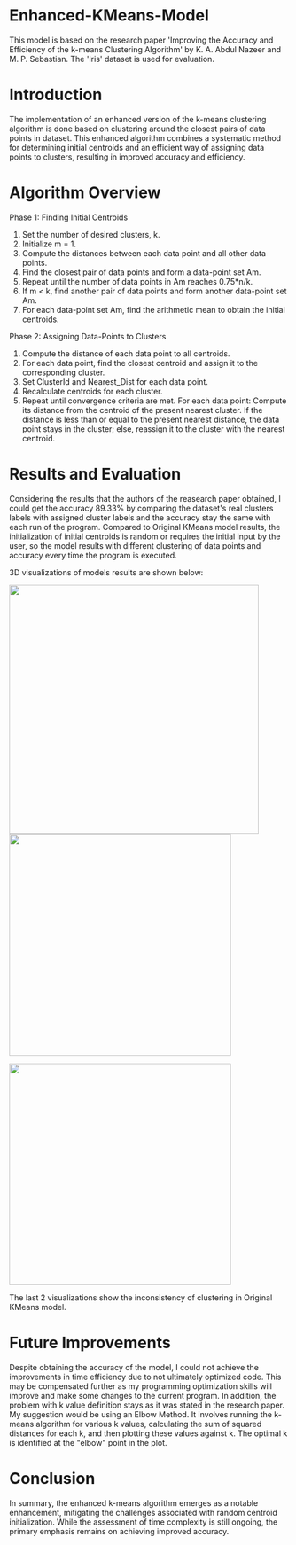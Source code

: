 # Enhanced-KMeans-Model
This model is based on the research paper 'Improving the Accuracy and Efficiency of the k-means Clustering Algorithm' by K. A. Abdul Nazeer and M. P. Sebastian. The 'Iris' dataset is used for evaluation. 
# Introduction
The implementation of an enhanced version of the k-means clustering algorithm is done based on clustering around the closest pairs of data points in dataset. This enhanced algorithm combines a systematic method for determining initial centroids and an efficient way of assigning data points to clusters, resulting in improved accuracy and efficiency.
# Algorithm Overview
Phase 1: Finding Initial Centroids
1. Set the number of desired clusters, k.
2. Initialize m = 1.
3. Compute the distances between each data point and all other data points.
4. Find the closest pair of data points and form a data-point set Am.
5. Repeat until the number of data points in Am reaches 0.75*n/k.
6. If m < k, find another pair of data points and form another data-point set Am.
7. For each data-point set Am, find the arithmetic mean to obtain the initial centroids.

Phase 2: Assigning Data-Points to Clusters 
1. Compute the distance of each data point to all centroids.
2. For each data point, find the closest centroid and assign it to the corresponding cluster.
3. Set ClusterId and Nearest_Dist for each data point.
4. Recalculate centroids for each cluster.
5. Repeat until convergence criteria are met.
      For each data point:
        Compute its distance from the centroid of the present nearest cluster.
        If the distance is less than or equal to the present nearest distance, the data point stays in the cluster; else, reassign it to the cluster with the nearest centroid.
# Results and Evaluation
Considering the results that the authors of the reasearch paper obtained, I could get the accuracy 89.33% by comparing the dataset's real clusters labels with assigned cluster labels and the accuracy stay the same with each run of the program. Compared to Original KMeans model results, the initialization of initial centroids is random or requires the initial input by the user, so the model results with different clustering of data points and accuracy every time the program is executed. 

3D visualizations of models results are shown below:

<p float="left">
  <img src="https://github.com/samira2106/Enhanced-KMeans-Model/assets/154353012/5bef07c5-5297-4b37-9100-324ef49186bb)https://github.com/samira2106/Enhanced-KMeans-Model/assets/154353012/5bef07c5-5297-4b37-9100-324ef49186bb" width="450" hight=400 />
  <img src="https://github.com/samira2106/Enhanced-KMeans-Model/assets/154353012/541de817-e56f-4f02-b87d-2e6afe523822)https://github.com/samira2106/Enhanced-KMeans-Model/assets/154353012/541de817-e56f-4f02-b87d-2e6afe523822" width="400" hight=400 /> 
</p>
<img src="https://github.com/samira2106/Enhanced-KMeans-Model/assets/154353012/91b29db4-ea17-4cf2-8c46-99aa28be2e32" width="400" hight=400> 

The last 2 visualizations show the inconsistency of clustering in Original KMeans model.
# Future Improvements
Despite obtaining the accuracy of the model, I could not achieve the improvements in time efficiency due to not ultimately optimized code. This may be compensated further as my programming optimization skills will improve and make some changes to the current program. In addition, the problem with k value definition stays as it was stated in the research paper. My suggestion would be using an Elbow Method. It involves running the k-means algorithm for various k values, calculating the sum of squared distances for each k, and then plotting these values against k. The optimal k is identified at the "elbow" point in the plot. 
# Conclusion
In summary, the enhanced k-means algorithm emerges as a notable enhancement, mitigating the challenges associated with random centroid initialization. While the assessment of time complexity is still ongoing, the primary emphasis remains on achieving improved accuracy.
